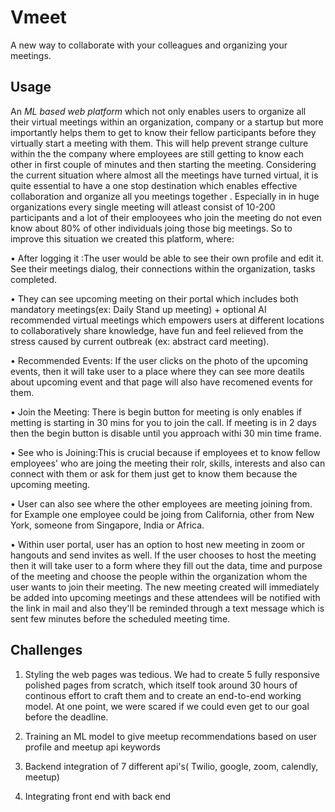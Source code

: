# Vmeet
A new way to collaborate with your colleagues and organizing your meetings.

## Usage
An *ML based web platform* which not only enables users to organize all their virtual meetings within an organization, company or a startup but more importantly helps them to get to know their fellow participants before they virtually start a meeting with them. This will help prevent strange culture within the the company where employees are still getting to know each other in first couple of minutes and then starting the meeting. 
Considering the current situation where almost all the meetings have turned virtual, it is quite essential to have a one stop destination which enables effective collaboration and organize all you meetings together . Especially in in huge organizations every single meeting will atleast consist of 10-200 participants and a lot of their emplooyees who join the meeting do not even know about 80% of other individuals joing those big meetings. So to improve this situation we created this platform, where: 

• After logging it :The user would be able to see their own profile and edit it. See their meetings dialog, their connections within the organization, tasks completed.

• They can see upcoming meeting on their portal which includes both mandatory meetings(ex: Daily Stand up meeting) + optional AI recommended virtual meetings which empowers users at different locations to collaboratively share knowledge, have fun and feel relieved from the stress caused by current outbreak (ex: abstract card meeting). 

• Recommended Events: If the user clicks on the photo of the upcoming events, then it will take user to a place where they can see more deatils about upcoming event and that page will also have recomened events for them.

• Join the Meeting: There is begin button for meeting is only enables if metting is starting in 30 mins for you to join the call. If meeting is in 2 days then the begin button is disable until you approach withi 30 min time frame. 

• See who is Joining:This is crucial because if employees et to know fellow employees' who are joing the meeting their rolr, skills, interests and also can connect with them or ask for them just get to know them because the upcoming meeting. 

• User can also see where the other employees are meeting joining from. for Example one employee could be joing from California, other from New York, someone from Singapore, India or Africa.

• Within user portal, user has an option to host new meeting in zoom or hangouts and send invites as well. If the user chooses to host the meeting then it will take user to a form where they fill out the data, time and purpose of the meeting and choose the people within the organization whom the user wants to join their meeting. The new meeting created will immediately be added into upcoming meetings and these attendees will be notified with the link in mail and also they'll be reminded through a text message which is sent few minutes before the scheduled meeting time.  

## Challenges ##

1) Styling the web pages was tedious. We had to create 5 fully responsive polished pages from scratch, which itself took around 30 hours of continous effort to craft them and to create an end-to-end working model. At one point, we were scared if we could even get to our goal before the deadline.

2) Training an ML model to give meetup recommendations based on user profile and meetup api keywords

3) Backend integration of 7 different api's( Twilio, google, zoom, calendly, meetup)

4) Integrating front end with back end

